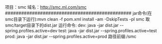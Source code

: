 项目：smc
域名：http://smc.ml.com/smc
###############################################
jar命令(在smc目录下运行):mvn clean  -f pom.xml  install -am -DskipTests -pl smc
取smc/target目录下的dist.jar
运行命令:
	dev: java -jar dist.jar --spring.profiles.active=dev
    test: java -jar dist.jar --spring.profiles.active=test
    prod: java -jar dist.jar --spring.profiles.active=prod
路径前缀:/smc